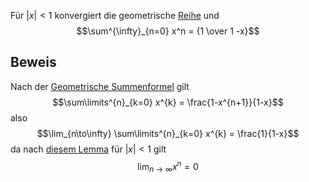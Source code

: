 Für $|x| < 1$ konvergiert die geometrische [Reihe](Reihe.md) und
$$\sum^{\infty}_{n=0} x^n = {1 \over 1 -x}$$

## Beweis
 Nach der [Geometrische Summenformel](Geometrische%20Summenformel.md) gilt
 $$\sum\limits^{n}_{k=0} x^{k} = \frac{1-x^{n+1}}{1-x}$$
 also
 $$\lim_{n\to\infty} \sum\limits^{n}_{k=0} x^{k} = \frac{1}{1-x}$$
 da nach [diesem Lemma](Körper.md#^113caa)  für $|x| < 1$ gilt
 $$\lim_{n\to\infty} x^{n} = 0$$
 